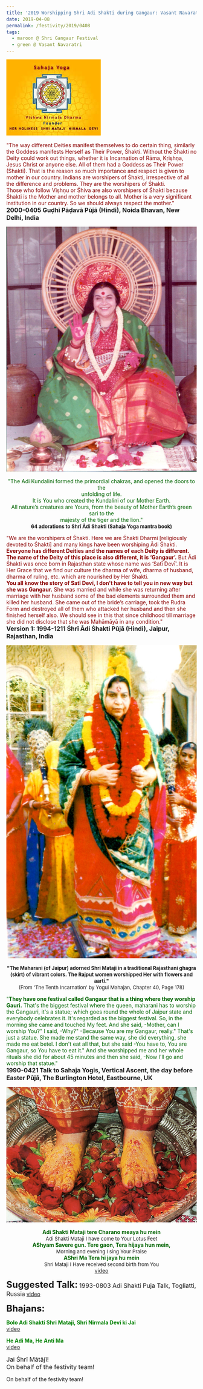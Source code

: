 ```yaml
---
title: '2019 Worshipping Shri Adi Shakti during Gangaur: Vasant Navaratri'
date: 2019-04-08
permalink: /festivity/2019/0408
tags: 
  - maroon @ Shri Gangaur Festival
  - green @ Vasant Navaratri
---
```


![PICTURE 1](/images/image1.png)

<p>
<font color="DarkRed">"The way different Deities manifest themselves to do certain thing, similarly the Goddess manifests Herself as Their Power, Śhakti. Without the Śhakti no Deity could work out things, whether it is Incarnation of Rāma, Kṛiṣhṇa, Jesus Christ or anyone else. All of them had a Goddess as Their Power (Śhakti). That is the reason so much importance and respect is given to mother in our country. Indians are worshipers of Śhakti, irrespective of all the difference and problems. They are the worshipers of Śhakti.<br>
Those who follow Viṣhṇu or Śhiva are also worshipers of Śhakti because Śhakti is the Mother and mother belongs to all. Mother is a very significant institution in our country. So we should always respect the mother."</font><br>
<font size="+0"><b>2000-0405 Guḍhī Pāḍavā Pūjā (Hindi), Noida Bhavan, New Delhi, India</b></font>
</p>

<div style="text-align: center"><img src="/images/image73.png" /></div>

<p style="text-align:center;">
<font color="DarkGreen">"The Adi Kundalini formed the primordial chakras, and opened the doors to the<br>
unfolding of life.<br> 
It is You who created the Kundalini of our Mother Earth.<br>
All nature’s creatures are Yours, from the beauty of Mother Earth’s green sari to the<br> 
majesty of the tiger and the lion."</font><br>
<font size="-1"><b>64 adorations to Shrī Ādi Shakti  (Sahaja Yoga mantra book) </b></font><br>
</p>

<p>
<font color="DarkRed">"We are the worshipers of Śhakti. Here we are Śhakti Dharmi [religiously devoted to Śhakti] and many kings have been worshiping Ādi Śhakti. <b>Everyone has different Deities and the names of each Deity is different. The name of the Deity of this place is also different, it is ‘Gangaur’.</b> But Ādi Śhakti was once born in Rajasthan state whose name was ‘Satī Devī’. It is Her Grace that we find our culture the dharma of wife, dharma of husband, dharma of ruling, etc. which are nourished by Her Śhakti.<br>
<b>You all know the story of Satī Devī, I don’t have to tell you in new way but she was Gangaur.</b> She was married and while she was returning after marriage with her husband some of the bad elements surrounded them and killed her husband. She came out of the bride’s carriage, took the Rudra Form and destroyed all of them who attacked her husband and then she finished herself also. We should see in this that since childhood till marriage she did not disclose that she was Mahāmāyā in any condition."</font><br>
<font size="+0"><b>Version 1: 1994-1211 Śhrī Ādi Śhakti Pūjā (Hindi), Jaipur, Rajasthan, India</b></font>
</p>

<div style="text-align: center"><img src="/images/image74.png" /></div>

<p style="text-align:center;">
<font size="-1"><b>"The Maharani (of Jaipur) adorned Shri Mataji in a traditional Rajasthani ghagra (skirt) of vibrant colors. The Rajput women worshipped Her with flowers and aarti."</b><br>
(From 'The Tenth Incarnation' by Yogui Mahajan, Chapter 40, Page 178)</font><br>
</p>

<p>
<font color="DarkGreen">"<b>They have one festival called Gangaur that is a thing where they worship Gauri.</b> That's the biggest festival where the queen, maharani has to worship the Gangauri, it's a statue; which goes round the whole of Jaipur state and everybody celebrates it. It's regarded as the biggest festival. So, in the morning she came and touched My feet. And she said, -Mother, can I worship You?" I said, -Why?" -Because You are my Gangaur, really." That's just a statue. She made me stand the same way, she did everything, she made me eat betel. I don't eat all that, but she said -You have to, You are Gangaur, so You have to eat it." And she worshipped me and her whole rituals she did for about 45 minutes and then she said, -Now I'll go and worship that statue."</font><br>
<font size="+0"><b>1990-0421 Talk to Sahaja Yogis, Vertical Ascent, the day before Easter Pūjā, The Burlington Hotel, Eastbourne, UK</b></font>
</p>

<div style="text-align: center"><img src="/images/image75.png" /></div>

<p style="text-align:center;">
<font color="DarkGreen"><b>Adi Shakti Mataji tere Charano meaya hu mein</b></font><br>
<font size="-1">Adi Shakti Mataji I have come to Your Lotus Feet</font><br>
<font color="DarkGreen"><b>AShyam Savere gun. Tere gaon,  Tera hijaya hun mein,</b></font><br>
<font size="-1">Morning and evening I sing Your Praise</font><br>
<font color="DarkGreen"><b>AShri Ma Tera hi jaya hu mein</b></font><br>
<font size="-1">Shri Mataji I Have received second birth from You</font><br>
<a href="https://www.youtube.com/watch?v=L1wSDCxZKS0&index=15&list=PLC8554007A2C98EA0"> video</a><br>
</p>

<font size="+2"><b>Suggested Talk:</b></font> 
<font size="+0">1993-0803 Adi Shakti Puja Talk, Togliatti, Russia</font>
<a href="https://seven-teams.github.io/Videos_Links.html"> video</a><br>

<font size="+2"><b>Bhajans:</b></font>

<p>
<font color="green"><b>Bolo Adi Shakti Shri Mataji, Shri Nirmala Devi ki Jai</b></font><br>
<a href="https://www.youtube.com/watch?v=2EDVlAAUdBg">video</a>
</p>

<p>
<font color="green"><b>He Adi Ma, He Anti Ma</b></font><br>
<a href="https://www.youtube.com/watch?v=rbi_HSVoF2Q">video</a>
</p>

<p>
<font size="+0">Jai Śhrī Mātājī!<br>
On behalf of the festivity team!</font>
</p>
On behalf of the festivity team!
